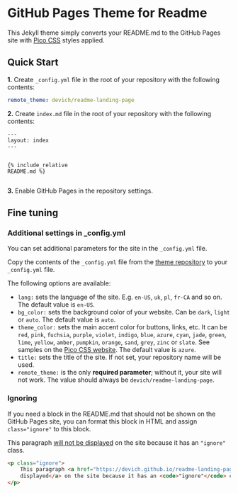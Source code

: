 # GitHub Pages Theme for Readme

This Jekyll theme simply converts your README.md to the GitHub Pages site with [Pico CSS](https://picocss.com/) styles applied.


## Quick Start

**1.** Create `_config.yml` file in the root of your repository with the following contents:
```yaml
remote_theme: devich/readme-landing-page
```

**2.** Create `index.md` file in the root of your repository with the following contents:

<div class="highlight"><pre class="highlight"><code><span class="nn">---</span>
<span class="na">layout</span><span class="pi">:</span> <span class="s">index</span>
<span class="nn">---</span>

<span class="nt">&#123;%</span> <span class="na">include_relative</span> <span class="s">README.md</span> <span class="nt">%&#125;</span>
</code></pre></div>

**3.** Enable GitHub Pages in the repository settings.


## Fine tuning
### Additional settings in _config.yml

You can set additional parameters for the site in the `_config.yml` file.

Copy the contents of the `_config.yml` file from the [theme repository](https://github.com/devich/readme-landing-page/blob/main/_config.yml) to your `_config.yml` file.

The following options are available:
- `lang:` sets the language of the site. E.g. `en-US`, `uk`, `pl`, `fr-CA` and so on. The default value is `en-US`.
- `bg_color:` sets the background color of your website. Can be `dark`, `light` or `auto`. The default value is `auto`.
- `theme_color:` sets the main accent color for buttons, links, etc. It can be `red`, `pink`, `fuchsia`, `purple`, `violet`, `indigo`, `blue`, `azure`, `cyan`, `jade`, `green`, `lime`, `yellow`, `amber`, `pumpkin`, `orange`, `sand`, `grey`, `zinc` or `slate`. See samples on the [Pico CSS website](https://picocss.com/docs/version-picker). The default value is `azure`.
- `title:` sets the title of the site. If not set, your repository name will be used.
- `remote_theme:` is the only **required parameter**; without it, your site will not work. The value should always be `devich/readme-landing-page`.


### Ignoring

If you need a block in the README.md that should not be shown on the GitHub Pages site, you can format this block in HTML and assign `class="ignore"` to this block.

<p class="ignore">
    This paragraph <a href="https://devich.github.io/readme-landing-page/">will not be displayed</a>
    on the site because it has an <code>"ignore"</code> class.
</p>

```html
<p class="ignore">
    This paragraph <a href="https://devich.github.io/readme-landing-page/">will not be
    displayed</a> on the site because it has an <code>"ignore"</code> class.
</p>
```